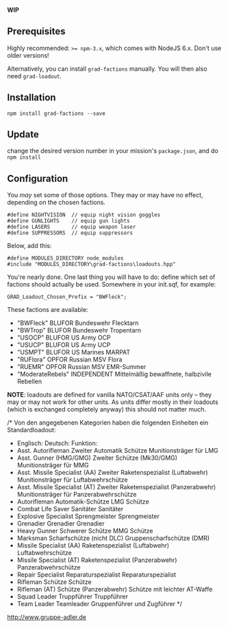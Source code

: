 **WIP**

## Prerequisites

Highly recommended: `>= npm-3.x`, which comes with NodeJS 6.x. Don't use older versions!

Alternatively, you can install `grad-factions` manually. You will then also need `grad-loadout`.

## Installation

`npm install grad-factions --save`

## Update

change the desired version number in your mission's `package.json`, and do `npm install`

## Configuration

You *may* set some of those options. They may or may have no effect, depending on the chosen factions.

```
#define NIGHTVISION  // equip night vision goggles
#define GUNLIGHTS    // equip gun lights
#define LASERS       // equip weapon laser
#define SUPPRESSORS  // equip suppressors

```
Below, add this:
```
#define MODULES_DIRECTORY node_modules
#include "MODULES_DIRECTORY\grad-factions\loadouts.hpp"
```

You're nearly done. One last thing you will have to do: define which set of factions should actually be used.
Somewhere in your init.sqf, for example:

`GRAD_Loadout_Chosen_Prefix = "BWFleck";`

These factions are available:

*   "BWFleck"         BLUFOR        Bundeswehr Flecktarn
*   "BWTrop"          BLUFOR        Bundeswehr Tropentarn
*   "USOCP"           BLUFOR        US Army OCP
*   "USUCP"           BLUFOR        US Army UCP
*   "USMPT"           BLUFOR        US Marines MARPAT
*   "RUFlora"         OPFOR         Russian MSV Flora
*   "RUEMR"           OPFOR         Russian MSV EMR-Summer
*   "ModerateRebels"  INDEPENDENT   Mittelmäßig bewaffnete, halbzivile Rebellen

**NOTE**: loadouts are defined for vanilla NATO/CSAT/AAF units only – they may or may not work for other units.
As units differ mostly in their loadouts (which is exchanged completely anyway) this should not matter much.


/*  Von den angegebenen Kategorien haben die folgenden Einheiten ein Standardloadout:
*   Englisch:                                 Deutsch:                                          Funktion:
*   Asst. Autorifleman                        Zweiter Automatik Schütze                         Munitionsträger für LMG
*   Asst. Gunner (HMG/GMG)                    Zweiter Schütze (Mk30/GMG)                        Munitionsträger für MMG
*   Asst. Missile Specialist (AA)             Zweiter Raketenspezialist (Luftabwehr)            Munitionsträger für Luftabwehrschütze
*   Asst. Missile Specialist (AT)             Zweiter Raketenspezialist (Panzerabwehr)          Munitionsträger für Panzerabwehrschütze
*   Autorifleman                              Automatik-Schütze                                 LMG Schütze
*   Combat Life Saver                         Sanitäter                                         Sanitäter
*   Explosive Specialist                      Sprengmeister                                     Sprengmeister
*   Grenadier                                 Grenadier                                         Grenadier
*   Heavy Gunner                              Schwerer Schütze                                  MMG Schütze
*   Marksman                                  Scharfschütze (nicht DLC)                         Gruppenscharfschütze (DMR)
*   Missile Specialist (AA)                   Raketenspezialist (Luftabwehr)                    Luftabwehrschütze
*   Missile Specialist (AT)                   Raketenspezialist (Panzerabwehr)                  Panzerabwehrschütze
*   Repair Specialist                         Reparaturspezialist                               Reparaturspezialist
*   Rifleman                                  Schütze                                           Schütze
*   Rifleman (AT)                             Schütze (Panzerabwehr)                            Schütze mit leichter AT-Waffe
*   Squad Leader                              Truppführer                                       Truppführer
*   Team Leader                               Teamleader                                        Gruppenführer und Zugführer
*/


http://www.gruppe-adler.de
